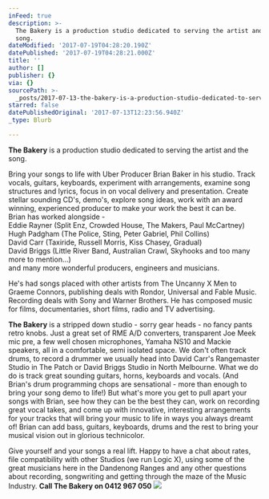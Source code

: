 ```yaml
---
inFeed: true
description: >-
  The Bakery is a production studio dedicated to serving the artist and the
  song.
dateModified: '2017-07-19T04:28:20.190Z'
datePublished: '2017-07-19T04:28:21.000Z'
title: ''
author: []
publisher: {}
via: {}
sourcePath: >-
  _posts/2017-07-13-the-bakery-is-a-production-studio-dedicated-to-serving-the-a.md
starred: false
datePublishedOriginal: '2017-07-13T12:23:56.940Z'
_type: Blurb

---
```

**The Bakery** is a production studio dedicated to serving the artist and the song.

Bring your songs to life with Uber Producer Brian Baker in his studio. Track vocals, guitars, keyboards, experiment with arrangements, examine song structures and lyrics, focus in on vocal delivery and presentation. Create stellar sounding CD's, demo's, explore song ideas, work with an award winning, experienced producer to make your work the best it can be.   
Brian has worked alongside -  
Eddie Rayner (Split Enz, Crowded House, The Makers, Paul McCartney)  
Hugh Padgham (The Police, Sting, Peter Gabriel, Phil Collins)  
David Carr (Taxiride, Russell Morris, Kiss Chasey, Gradual)  
David Briggs (Little River Band, Australian Crawl, Skyhooks and too many more to mention...)  
and many more wonderful producers, engineers and musicians.

He's had songs placed with other artists from The Uncanny X Men to Graeme Connors, publishing deals with Rondor, Universal and Fable Music. Recording deals with Sony and Warner Brothers. He has composed music for films, documentaries, short films, radio and TV advertising.

**The Bakery** is a stripped down studio - sorry gear heads - no fancy pants retro knobs. Just a great set of RME A/D converters, transparent Joe Meek mic pre, a few well chosen microphones, Yamaha NS10 and Mackie speakers, all in a comfortable, semi isolated space. We don't often track drums, to record a drummer we usually head into David Carr's Rangemaster Studio in The Patch or David Briggs Studio in North Melbourne. What we do do is track great sounding guitars, horns, keyboards and vocals. (And Brian's drum programming chops are sensational - more than enough to bring your song demo to life!) But what's more you get to pull apart your songs with Brian, see how they can be the best they can, work on recording great vocal takes, and come up with innovative, interesting arrangements for your tracks that will bring your music to life in ways you always dreamt of! Brian can add bass, guitars, keyboards, drums and the rest to bring your musical vision out in glorious technicolor.

Give yourself and your songs a real lift. Happy to have a chat about rates, file compatibility with other Studios (we run Logic X), using some of the great musicians here in the Dandenong Ranges and any other questions about recording, songwriting and getting through the maze of the Music Industry. **Call The Bakery on 0412 967 050**
![](https://the-grid-user-content.s3-us-west-2.amazonaws.com/3b353a5d-fa9e-48c9-820b-79a39d8a8719.jpg)